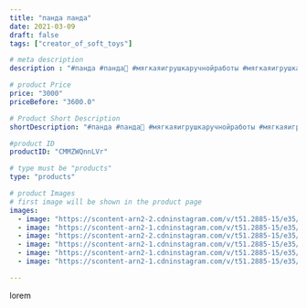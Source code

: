 ```yaml
---
title: "панда панда"
date: 2021-03-09
draft: false
tags: ["creator_of_soft_toys"]

# meta description
description : "#панда #панда🐼 #мягкаяигрушкаручнойработы #мягкаяигрушка #игрушки #игрушкаручнойработы #мягкаяпанда #роблокс #мягкийроблокс #roblox #роблокспанда #пандасим"

# product Price
price: "3000"
priceBefore: "3600.0"

# Product Short Description
shortDescription: "#панда #панда🐼 #мягкаяигрушкаручнойработы #мягкаяигрушка #игрушки #игрушкаручнойработы #мягкаяпанда #роблокс #мягкийроблокс #roblox #роблокспанда #пандасим"

#product ID
productID: "CMMZWQnnLVr"

# type must be "products"
type: "products"

# product Images
# first image will be shown in the product page
images:
  - image: "https://scontent-arn2-2.cdninstagram.com/v/t51.2885-15/e35/158870348_853770578517593_8395392568834538178_n.jpg?tp=1&_nc_ht=scontent-arn2-2.cdninstagram.com&_nc_cat=105&_nc_ohc=y5rzFzB8MmMAX_nrQPY&ccb=7-4&oh=079717db910b0107456d005daa3bc323&oe=6082FBC3&_nc_sid=83d603&ig_cache_key=MjUyNTUwNDk2ODYyMDUyODkyMQ%3D%3D.2-ccb7-4"
  - image: "https://scontent-arn2-1.cdninstagram.com/v/t51.2885-15/e35/158317513_833011240613534_9044035611334256708_n.jpg?tp=1&_nc_ht=scontent-arn2-1.cdninstagram.com&_nc_cat=102&_nc_ohc=ei29WqvVFCYAX8jAh57&ccb=7-4&oh=968076629b0de811d8657dbc37169259&oe=6083E999&_nc_sid=83d603&ig_cache_key=MjUyNTUwNDk2ODYzNzQwMTg2MQ%3D%3D.2-ccb7-4"
  - image: "https://scontent-arn2-2.cdninstagram.com/v/t51.2885-15/e35/159239064_908683403223512_7544885564681298004_n.jpg?tp=1&_nc_ht=scontent-arn2-2.cdninstagram.com&_nc_cat=108&_nc_ohc=pASQS6khJHQAX8Z088f&ccb=7-4&oh=13bd79b5a856b26e1dd51e27357c81a1&oe=6083B57F&_nc_sid=83d603&ig_cache_key=MjUyNTUwNDk2ODc0NjM0ODQ3Mg%3D%3D.2-ccb7-4"
  - image: "https://scontent-arn2-1.cdninstagram.com/v/t51.2885-15/e35/158378813_3653540928047555_4391170833069452021_n.jpg?tp=1&_nc_ht=scontent-arn2-1.cdninstagram.com&_nc_cat=111&_nc_ohc=vQ4KX91CjjwAX8DhFi4&ccb=7-4&oh=8e01afe6869e6efea5549020c54cca7e&oe=60848764&_nc_sid=83d603&ig_cache_key=MjUyNTUwNDk2ODY1NDE2MTc2Mg%3D%3D.2-ccb7-4"
  - image: "https://scontent-arn2-1.cdninstagram.com/v/t51.2885-15/e35/158547263_2941621879493002_2306804477218515925_n.jpg?tp=1&_nc_ht=scontent-arn2-1.cdninstagram.com&_nc_cat=110&_nc_ohc=tuBcKyhoUeoAX_HdfxD&ccb=7-4&oh=4c2568cd46642cf17dc4b9fcda7f8272&oe=6082F79C&_nc_sid=83d603&ig_cache_key=MjUyNTUwNDk2ODczODAyMjUxNQ%3D%3D.2-ccb7-4"
  - image: "https://scontent-arn2-1.cdninstagram.com/v/t51.2885-15/e35/158340790_508245953495346_3376656652680641203_n.jpg?tp=1&_nc_ht=scontent-arn2-1.cdninstagram.com&_nc_cat=106&_nc_ohc=i-6-EzYcngsAX9Psqna&ccb=7-4&oh=a8d2a750a74e8a4cbcf76e2549bbfd9b&oe=60859456&_nc_sid=83d603&ig_cache_key=MjUyNTUwNDk2ODY0NTg1NDY4MA%3D%3D.2-ccb7-4"

---
```

lorem
